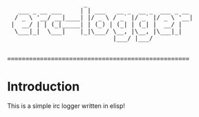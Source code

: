 <pre>
                     _                             
   ___ _ __ ___     | | ___   __ _  __ _  ___ _ __ 
  / _ \ '__/ __|____| |/ _ \ / _` |/ _` |/ _ \ '__|
 |  __/ | | (_|_____| | (_) | (_| | (_| |  __/ |   
  \___|_|  \___|    |_|\___/ \__, |\__, |\___|_|   
                             |___/ |___/           


==================================================
</pre>

Introduction
============

This is a simple irc logger written in elisp!
